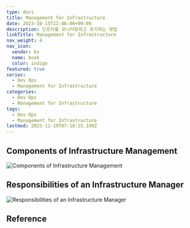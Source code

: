 ```yaml
---
type: docs
title: Management for Infrastructure
date: 2023-10-15T12:46:00+09:00
description: 인프라를 모니터링하고 유지하는 방법
linkTitle: Management for Infrastructure
nav_weight: 4
nav_icon:
  vendor: bs
  name: book
  color: indigo
featured: true
series:
  - Dev Ops
  - Management for Infrastructure
categories:
  - Dev Ops
  - Management for Infrastructure
tags:
  - Dev Ops
  - Management for Infrastructure
lastmod: 2023-11-19T07:10:25.199Z
---
```


## Components of Infrastructure Management

![Components of Infrastructure Management](/dev-ops/3-components-of-infrastructure-management.png?width=512px#center)

## Responsibilities of an Infrastructure Manager

![Responsibilities of an Infrastructure Manager](/dev-ops/responsibilities-of-an-infrastructure-manager.png?width=512px#center)

## Reference
